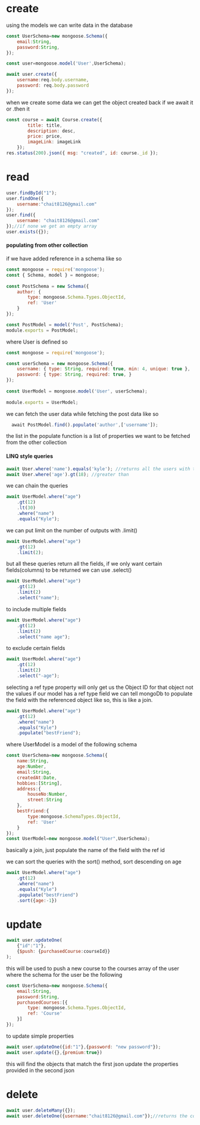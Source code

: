 # create
using the models we can write data in the database
```js
const UserSchema=new mongoose.Schema({
	email:String,
	password:String,
});

const user=mongoose.model('User',UserSchema);

await user.create({
	username:req.body.username,
	password: req.body.password
});
```

when we create some data we can get the object created back if we await it or .then it
```js 
const course = await Course.create({
        title: title,
        description: desc,
        price: price,
        imageLink: imageLink
    });
res.status(200).json({ msg: "created", id: course._id });
```

# read
```js 
user.findById("1");
user.findOne({
	username:"chait8126@gmail.com"
});
user.find({
	username: "chait8126@gmail.com"
});//if none we get an empty array
user.exists({});
```
#### populating from other collection
if we have added reference in a schema like so 
```js
const mongoose = require('mongoose');
const { Schema, model } = mongoose;
  
const PostSchema = new Schema({
    author: {
        type: mongoose.Schema.Types.ObjectId,
        ref: 'User'
    }
});

const PostModel = model('Post', PostSchema);
module.exports = PostModel;
```
where User is defined so
```js
const mongoose = require('mongoose');

const userSchema = new mongoose.Schema({
    username: { type: String, required: true, min: 4, unique: true },
    password: { type: String, required: true, }
});
  
const UserModel = mongoose.model('User', userSchema);
  
module.exports = UserModel;
```

we can fetch the user data while fetching the post data like so
```js
  await PostModel.find().populate('author',['username']);
```
the list in the populate function is a list of properties we want to be fetched from the other collection

#### LINQ style queries
```jsx
await User.where('name').equals('kyle'); //returns all the users with the name of kyle
await User.where('age').gt(18); //greater than
```
we can chain the queries
```jsx
await UserModel.where("age")
	.gt(12)
	.lt(30)
	.where("name")
	.equals("Kyle");
```
we can put limit on the number of outputs with .limit()
```jsx
await UserModel.where("age")
	.gt(12)
	.limit(2);
```
but all these queries return all the fields, if we only want certain fields(columns) to be returned we can use .select()
```jsx
await UserModel.where("age")
	.gt(12)
	.limit(2)
	.select("name");
```
to include multiple fields
```jsx
await UserModel.where("age")
	.gt(12)
	.limit(2)
	.select("name age");
```
to exclude certain fields
```jsx
await UserModel.where("age")
	.gt(12)
	.limit(2)
	.select("-age");
```

selecting a ref type property will only get us the Object ID for that object not the values
if our model has a ref type field we can tell mongoDb to populate the field with the referenced object like so, this is like a join.
```jsx
await UserModel.where("age")
	.gt(12)
	.where("name")
	.equals("Kyle")
	.populate("bestFriend");
```
where UserModel is a model of the following schema
```jsx
const UserSchema=new mongoose.Schema({
	name:String,
	age:Number,
	email:String,
	createdAt:Date,
	hobbies:[String],
	address:{
		houseNo:Number,
		street:String
	},
	bestFriend:{
		type:mongoose.SchemaTypes.ObjectId,
		ref: 'User'
	}
});
const UserModel=new mongoose.model("User",UserSchema);
```
basically a join, just populate the name of the field with the ref id

we can sort the queries with the sort() method, sort descending on age
```jsx
await UserModel.where("age")
	.gt(12)
	.where("name")
	.equals("Kyle")
	.populate("bestFriend")
	.sort({age:-1})
```
# update
```js
await user.updateOne(
	{"id":"1"},
	{$push: {purchasedCourse:courseId}}
);
```
this will be used to push a new course to the courses array of the user where the schema for the user be the following
```js
const UserSchema=new mongoose.Schema({
	email:String,
	password:String,
	purchasedCourses:[{
		type: mongoose.Schema.Types.ObjectId,
		ref: 'Course'
	}]
});
```
to update simple properties
```js
await user.updateOne({id:"1"},{password: "new password"});
await user.update({},{premium:true})
```
this will find the objects that match the first json update the properties provided in the second json
# delete
```js
await user.deleteMany({});
await user.deleteOne({username:"chait8126@gmail.com"});//returns the count of the deleted, {deletedCount:1}
```
